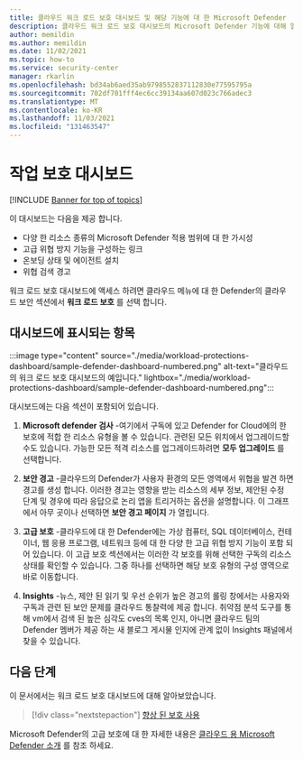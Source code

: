 ```yaml
---
title: 클라우드 워크 로드 보호 대시보드 및 해당 기능에 대 한 Microsoft Defender
description: 클라우드 워크 로드 보호 대시보드의 Microsoft Defender 기능에 대해 알아봅니다.
author: memildin
ms.author: memildin
ms.date: 11/02/2021
ms.topic: how-to
ms.service: security-center
manager: rkarlin
ms.openlocfilehash: bd34ab6aed35ab9798552837112830e77595795a
ms.sourcegitcommit: 702df701fff4ec6cc39134aa607d023c766adec3
ms.translationtype: MT
ms.contentlocale: ko-KR
ms.lasthandoff: 11/03/2021
ms.locfileid: "131463547"
---
```

# <a name="the-workload-protections-dashboard"></a>작업 보호 대시보드

[!INCLUDE [Banner for top of topics](./includes/banner.md)]

이 대시보드는 다음을 제공 합니다.

- 다양 한 리소스 종류의 Microsoft Defender 적용 범위에 대 한 가시성
- 고급 위협 방지 기능을 구성하는 링크
- 온보딩 상태 및 에이전트 설치
- 위협 검색 경고 

워크 로드 보호 대시보드에 액세스 하려면 클라우드 메뉴에 대 한 Defender의 클라우드 보안 섹션에서 **워크 로드 보호** 를 선택 합니다.

## <a name="whats-shown-on-the-dashboard"></a>대시보드에 표시되는 항목

:::image type="content" source="./media/workload-protections-dashboard/sample-defender-dashboard-numbered.png" alt-text="클라우드의 워크 로드 보호 대시보드의 예입니다." lightbox="./media/workload-protections-dashboard/sample-defender-dashboard-numbered.png":::

대시보드에는 다음 섹션이 포함되어 있습니다.

1. **Microsoft defender 검사** -여기에서 구독에 있고 Defender for Cloud에의 한 보호에 적합 한 리소스 유형을 볼 수 있습니다. 관련된 모든 위치에서 업그레이드할 수도 있습니다. 가능한 모든 적격 리소스를 업그레이드하려면 **모두 업그레이드** 를 선택합니다.

2. **보안 경고** -클라우드의 Defender가 사용자 환경의 모든 영역에서 위협을 발견 하면 경고를 생성 합니다. 이러한 경고는 영향을 받는 리소스의 세부 정보, 제안된 수정 단계 및 경우에 따라 응답으로 논리 앱을 트리거하는 옵션을 설명합니다. 이 그래프에서 아무 곳이나 선택하면 **보안 경고 페이지** 가 열립니다.

3. **고급 보호** -클라우드에 대 한 Defender에는 가상 컴퓨터, SQL 데이터베이스, 컨테이너, 웹 응용 프로그램, 네트워크 등에 대 한 다양 한 고급 위협 방지 기능이 포함 되어 있습니다. 이 고급 보호 섹션에서는 이러한 각 보호를 위해 선택한 구독의 리소스 상태를 확인할 수 있습니다. 그중 하나를 선택하면 해당 보호 유형의 구성 영역으로 바로 이동합니다.

4. **Insights** -뉴스, 제안 된 읽기 및 우선 순위가 높은 경고의 롤링 창에서는 사용자와 구독과 관련 된 보안 문제를 클라우드 통찰력에 제공 합니다. 취약점 분석 도구를 통해 vm에서 검색 된 높은 심각도 cves의 목록 인지, 아니면 클라우드 팀의 Defender 멤버가 제공 하는 새 블로그 게시물 인지에 관계 없이 Insights 패널에서 찾을 수 있습니다.




## <a name="next-steps"></a>다음 단계

이 문서에서는 워크 로드 보호 대시보드에 대해 알아보았습니다. 

> [!div class="nextstepaction"]
> [향상 된 보호 사용](enable-enhanced-security.md)

Microsoft Defender의 고급 보호에 대 한 자세한 내용은 [클라우드 용 Microsoft Defender 소개](defender-for-cloud-introduction.md) 를 참조 하세요.